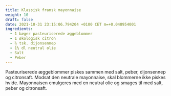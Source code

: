 ```yaml
---
title: Klassisk fransk mayonnaise
weight: 10
draft: false
date: 2021-10-31 23:15:06.794204 +0100 CET m=+0.048954001
ingredients:
  - 1 bæger pasteuriserede æggeblommer
  - 1 økologisk citron
  - ½ tsk. dijonsennep
  - 1½ dl neutral olie
  - Salt
  - Peber
---
```




Pasteuriserede æggeblommer piskes sammen med salt, peber, dijonsennep og
citronsaft. Modsat den neutrale mayonnaise, skal blommerne ikke piskes
hvide. Mayonnaisen emulgeres med en neutral olie og smages til med salt,
peber og citronsaft.

